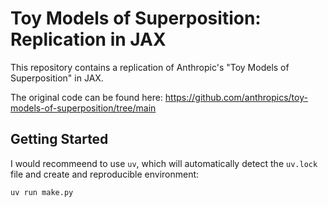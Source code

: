 # Toy Models of Superposition: Replication in JAX

This repository contains a replication of Anthropic's "Toy Models of Superposition" in JAX.

The original code can be found here: https://github.com/anthropics/toy-models-of-superposition/tree/main


## Getting Started

I would recommeend to use `uv`, which will automatically detect the `uv.lock` file and create and reproducible environment:

```bash
uv run make.py 
```

